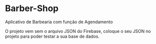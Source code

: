 # Barber-Shop
Aplicativo de Barbearia com função de Agendamento

O projeto vem sem o arquivo JSON do Firebase, coloque o seu JSON no projeto para poder testar a sua base de dados. 
